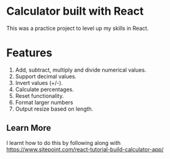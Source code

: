 # Calculator built with React

This was a practice project to level up my skills in React. 

# Features 

1. Add, subtract, multiply and divide numerical values.
2. Support decimal values.
3. Invert values (+/-).
4. Calculate percentages.
5. Reset functionality. 
6. Format larger numbers
7. Output resize based on length. 

## Learn More

I learnt how to do this by following along with https://www.sitepoint.com/react-tutorial-build-calculator-app/ 

